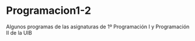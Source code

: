 # Programacion1-2
Algunos programas de las asignaturas de 1º Programación I y Programación II de la UIB
